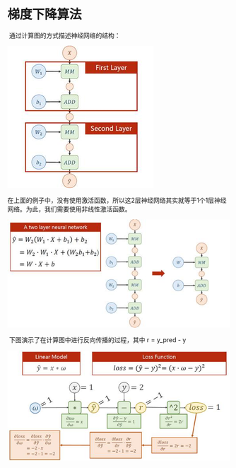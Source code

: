 # 梯度下降算法

​		通过计算图的方式描述神经网络的结构：

![img](src-PyTorch深度学习实践/clip_image006.jpg)

​		在上面的例子中，没有使用激活函数，所以这2层神经网络其实就等于1个1层神经网络。为此，我们需要使用非线性激活函数。

![img](src-PyTorch深度学习实践/clip_image008.jpg)

​		下图演示了在计算图中进行反向传播的过程，其中 r = y_pred - y

![img](src-PyTorch深度学习实践/clip_image012.jpg)